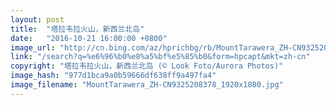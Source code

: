 ```yaml
---
layout: post
title:  "塔拉韦拉火山，新西兰北岛"
date:   "2016-10-21 16:00:00 +0800"
image_url: "http://cn.bing.com/az/hprichbg/rb/MountTarawera_ZH-CN9325208378_1920x1080.jpg"
link: "/search?q=%e6%96%b0%e8%a5%bf%e5%85%b0&form=hpcapt&mkt=zh-cn"
copyright: "塔拉韦拉火山，新西兰北岛 (© Look Foto/Aurora Photos)"
image_hash: "977d1bca9a0b59666df638ff9a497fa4"
image_filename: "MountTarawera_ZH-CN9325208378_1920x1080.jpg"
---
```

